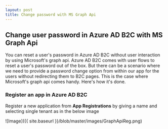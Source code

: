 ```yaml
---
layout: post
title: Change password with MS Graph Api
---
```


## Change user password in Azure AD B2C with MS Graph Api
You can reset a user's password in Azure AD B2C without user interaction by using Microsoft's graph api. Azure AD B2C comes with user flows to reset a user's password out of the box. But there can be a scenario where we need to provide a password change option from within our app for the users without redirecting them to B2C pages. This is the case where Microsoft's graph api comes handy. Here's how it's done.

### Register an app in Azure AD B2C

Register a new application from **App Registrations** by giving a name and selecting single tenant as in the below image

![Image]({{ site.baseurl }}/blob/master/images/GraphApiReg.png)
